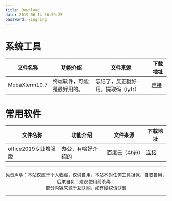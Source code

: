```yaml
---
title: Download
date: 2019-06-14 16:59:25
password: kingning
---
```


# 系统工具

| 文件名称      | 功能介绍                   | 文件来源                           | 下载地址                                                |
| ------------- | -------------------------- | ---------------------------------- | ------------------------------------------------------- |
| MobaXterm10.7 | 终端软件，可能是最好用的。 | 忘记了，反正就好用。提取码（iyfr） | [连接](https://pan.baidu.com/s/1W5jEGWrJCq1yuXhQlR97Tg) |

# 常用软件

| 文件名称             | 功能介绍           | 文件来源       | 下载地址                                                |
| -------------------- | ------------------ | -------------- | ------------------------------------------------------- |
| office2019专业增强版 | 办公，有啥好介绍的 | 百度云（4hj6） | [连接](https://pan.baidu.com/s/1sQIScjCbI-K0OLXo-RYFrQ) |

---
<center>免责声明：本站仅属于个人收藏，仅供自用，本站不对任何工具担保，自取自用，后果自负！建议使用前杀毒！<br/>
部分内容来源于互联网，如有侵权请联删<center>


---



